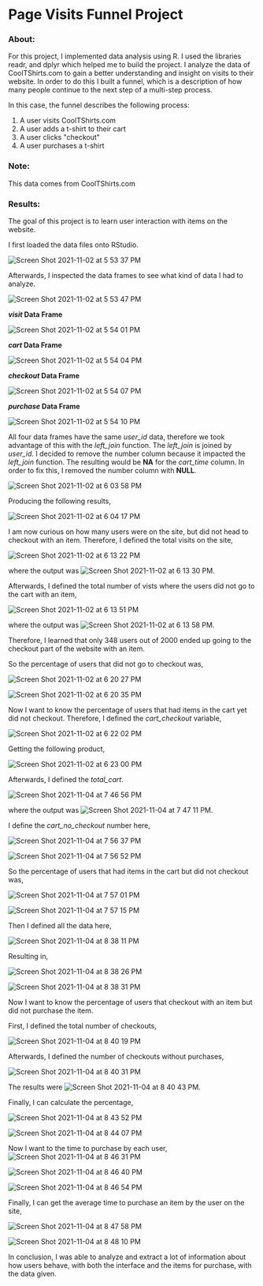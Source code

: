 # Page Visits Funnel Project
### About: 

For this project, I implemented data analysis using R. I used the libraries readr, and dplyr which helped me to build the project. I analyze the data of CoolTShirts.com to gain a better understanding and insight on visits to their website. In order to do this I built a funnel, which is a description of how many people continue to the next step of a multi-step process. 

In this case, the funnel describes the following process:
1. A user visits CoolTShirts.com
2. A user adds a t-shirt to their cart
3. A user clicks "checkout"
4. A user purchases a t-shirt
 
### Note:

This data comes from CoolTShirts.com
 
### Results:

The goal of this project is to learn user interaction with items on the website.

I first loaded the data files onto RStudio.

![Screen Shot 2021-11-02 at 5 53 37 PM](https://user-images.githubusercontent.com/89553126/139962861-7b67bf4f-b2ea-46a7-9b9a-8df5f027220d.png)

Afterwards, I inspected the data frames to see what kind of data I had to analyze.

![Screen Shot 2021-11-02 at 5 53 47 PM](https://user-images.githubusercontent.com/89553126/139962867-3a025ef0-9b93-4443-ad36-0fb9b2cce8a6.png)

***visit* Data Frame**

![Screen Shot 2021-11-02 at 5 54 01 PM](https://user-images.githubusercontent.com/89553126/139962872-8c7c78cc-101d-4eac-840b-1de407288082.png)

***cart* Data Frame**

![Screen Shot 2021-11-02 at 5 54 04 PM](https://user-images.githubusercontent.com/89553126/139962875-e4a813b6-7057-4b84-a8e0-f58f3b66b7d9.png)

***checkout* Data Frame**

![Screen Shot 2021-11-02 at 5 54 07 PM](https://user-images.githubusercontent.com/89553126/139962880-f2e8644c-a2a8-43cf-9826-7fa2eaa28e04.png)

***purchase* Data Frame**

![Screen Shot 2021-11-02 at 5 54 10 PM](https://user-images.githubusercontent.com/89553126/139962884-141731c4-b30e-4a04-b3a2-5657b3469a06.png)

All four data frames have the same *user_id* data, therefore we took advantage of this with the *left_join* function. The *left_join* is joined by *user_id*. I decided to remove the number column because it impacted the *left_join* function. The resulting would be **NA** for the *cart_time* column. In order to fix this, I removed the number column with **NULL**.  

![Screen Shot 2021-11-02 at 6 03 58 PM](https://user-images.githubusercontent.com/89553126/139964031-8042a343-ddfc-4886-8eff-8e1249da4e2e.png)

Producing the following results,
 
![Screen Shot 2021-11-02 at 6 04 17 PM](https://user-images.githubusercontent.com/89553126/139964093-7462734d-e21c-4c86-8bbd-f0c06251aab5.png)

I am now curious on how many users were on the site, but did not head to checkout with an item. Therefore, I defined the total visits on the site,

![Screen Shot 2021-11-02 at 6 13 22 PM](https://user-images.githubusercontent.com/89553126/139964767-b8cf46ec-d5b5-48ea-b288-e398ad0ad09d.png)

where the output was ![Screen Shot 2021-11-02 at 6 13 30 PM](https://user-images.githubusercontent.com/89553126/139964826-c46aa9bf-8f41-4e0b-96cf-b5f9544744ed.png).

Afterwards, I defined the total number of vists where the users did not go to the cart with an item,

![Screen Shot 2021-11-02 at 6 13 51 PM](https://user-images.githubusercontent.com/89553126/139964940-43552c85-b7d2-46ed-bbfe-7ed5293bb263.png)

where the output was ![Screen Shot 2021-11-02 at 6 13 58 PM](https://user-images.githubusercontent.com/89553126/139964955-f10b8244-ef54-4378-adad-62f49956ade4.png). 

Therefore, I learned that only 348 users out of 2000 ended up going to the checkout part of the website with an item. 

So the percentage of users that did not go to checkout was, 

![Screen Shot 2021-11-02 at 6 20 27 PM](https://user-images.githubusercontent.com/89553126/139965149-7393d1de-0c21-4fb0-a97e-c37921662929.png)
 
![Screen Shot 2021-11-02 at 6 20 35 PM](https://user-images.githubusercontent.com/89553126/139965157-6aea25ec-558b-482a-bc02-6868b4ca49ff.png)

Now I want to know the percentage of users that had items in the cart yet did not checkout. Therefore, I defined the *cart_checkout* variable, 

![Screen Shot 2021-11-02 at 6 22 02 PM](https://user-images.githubusercontent.com/89553126/139965613-1c5e6624-b903-4ba5-8840-be6740d30624.png)

Getting the following product, 

![Screen Shot 2021-11-02 at 6 23 00 PM](https://user-images.githubusercontent.com/89553126/139965616-817da85e-8fe5-412d-bfa8-578b48237c11.png)

Afterwards, I defined the *total_cart*.

![Screen Shot 2021-11-04 at 7 46 56 PM](https://user-images.githubusercontent.com/89553126/140440030-606d8656-32ca-483f-84a0-ecb2f5cdbabf.png)

where the output was ![Screen Shot 2021-11-04 at 7 47 11 PM](https://user-images.githubusercontent.com/89553126/140440038-72d2ce09-972e-474b-8284-ba2aa6c7f787.png).

I define the *cart_no_checkout* number here,

![Screen Shot 2021-11-04 at 7 56 37 PM](https://user-images.githubusercontent.com/89553126/140440695-8370f8a0-7732-486f-83b3-3f16e19170c5.png)

![Screen Shot 2021-11-04 at 7 56 52 PM](https://user-images.githubusercontent.com/89553126/140440714-f3360391-551e-4710-836f-f5a0215c6d5d.png)

So the percentage of users that had items in the cart but did not checkout was,

![Screen Shot 2021-11-04 at 7 57 01 PM](https://user-images.githubusercontent.com/89553126/140440729-c9ec97c7-be3a-41cb-a6c5-86be9e317778.png)

![Screen Shot 2021-11-04 at 7 57 15 PM](https://user-images.githubusercontent.com/89553126/140440742-02fb7909-108b-440b-a1f1-f86f5a42cad9.png)

Then I defined all the data here,

![Screen Shot 2021-11-04 at 8 38 11 PM](https://user-images.githubusercontent.com/89553126/140443810-c6dc6485-d648-4498-9b79-e8def20ce2e8.png)

Resulting in, 

![Screen Shot 2021-11-04 at 8 38 26 PM](https://user-images.githubusercontent.com/89553126/140443833-a761459b-e01d-4b80-947f-667f161cc2f4.png)

![Screen Shot 2021-11-04 at 8 38 31 PM](https://user-images.githubusercontent.com/89553126/140443839-97241a0e-6c44-4f7d-b9b2-d47f74ec8821.png)

Now I want to know the percentage of users that checkout with an item but did not purchase the item. 

First, I defined the total number of checkouts,
 
![Screen Shot 2021-11-04 at 8 40 19 PM](https://user-images.githubusercontent.com/89553126/140444095-088bc25a-bf6b-47ec-aa01-57ca39ef3176.png)

Afterwards, I defined the number of checkouts without purchases,
 
![Screen Shot 2021-11-04 at 8 40 31 PM](https://user-images.githubusercontent.com/89553126/140444145-9aa35ff2-b34f-4ce5-9f93-08caef593c33.png)

The results were ![Screen Shot 2021-11-04 at 8 40 43 PM](https://user-images.githubusercontent.com/89553126/140444170-10247033-769a-4e24-a40e-d8a9ab3306f1.png).

Finally, I can calculate the percentage,

![Screen Shot 2021-11-04 at 8 43 52 PM](https://user-images.githubusercontent.com/89553126/140444322-a4de6db3-56c2-438f-bf62-f42c026be94b.png)
 
![Screen Shot 2021-11-04 at 8 44 07 PM](https://user-images.githubusercontent.com/89553126/140444286-b3c947fd-f117-450d-af63-829cb395c3a6.png)

Now I want to the time to purchase by each user,
![Screen Shot 2021-11-04 at 8 46 31 PM](https://user-images.githubusercontent.com/89553126/140444517-e685d5c2-5542-47ad-8a33-fa7e96865b12.png)

![Screen Shot 2021-11-04 at 8 46 40 PM](https://user-images.githubusercontent.com/89553126/140444522-87468ef3-806a-498a-ae1f-d16e375397b2.png)

![Screen Shot 2021-11-04 at 8 46 54 PM](https://user-images.githubusercontent.com/89553126/140444527-79d40d82-faf0-413e-91ef-c7c2dac04dac.png)

Finally, I can get the average time to purchase an item by the user on the site,
 
![Screen Shot 2021-11-04 at 8 47 58 PM](https://user-images.githubusercontent.com/89553126/140444625-b54adaed-ecea-436b-8a12-ffb34dd31542.png)

![Screen Shot 2021-11-04 at 8 48 10 PM](https://user-images.githubusercontent.com/89553126/140444630-7944a82c-c14a-43b8-a26e-8dce48e207b5.png)

In conclusion, I was able to analyze and extract a lot of information about how users behave, with both the interface and the items for purchase, with the data given.
